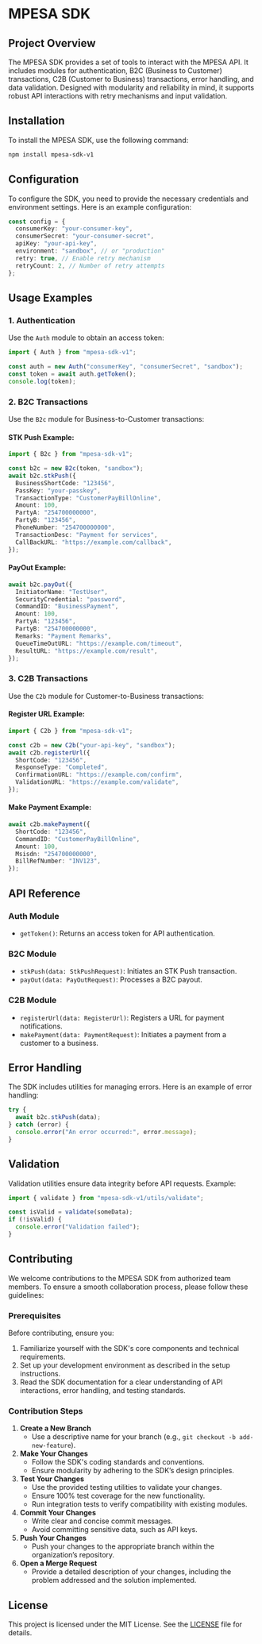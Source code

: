 # MPESA SDK

## Project Overview

The MPESA SDK provides a set of tools to interact with the MPESA API. It includes modules for authentication, B2C (Business to Customer) transactions, C2B (Customer to Business) transactions, error handling, and data validation. Designed with modularity and reliability in mind, it supports robust API interactions with retry mechanisms and input validation.

## Installation
To install the MPESA SDK, use the following command:

```bash
npm install mpesa-sdk-v1
```

## Configuration
To configure the SDK, you need to provide the necessary credentials and environment settings. Here is an example configuration:

```typescript
const config = {
  consumerKey: "your-consumer-key",
  consumerSecret: "your-consumer-secret",
  apiKey: "your-api-key",
  environment: "sandbox", // or "production"
  retry: true, // Enable retry mechanism
  retryCount: 2, // Number of retry attempts
};
```

## Usage Examples

### **1. Authentication**
Use the `Auth` module to obtain an access token:

```typescript
import { Auth } from "mpesa-sdk-v1";

const auth = new Auth("consumerKey", "consumerSecret", "sandbox");
const token = await auth.getToken();
console.log(token);
```

### **2. B2C Transactions**
Use the `B2c` module for Business-to-Customer transactions:

#### STK Push Example:
```typescript
import { B2c } from "mpesa-sdk-v1";

const b2c = new B2c(token, "sandbox");
await b2c.stkPush({
  BusinessShortCode: "123456",
  PassKey: "your-passkey",
  TransactionType: "CustomerPayBillOnline",
  Amount: 100,
  PartyA: "254700000000",
  PartyB: "123456",
  PhoneNumber: "254700000000",
  TransactionDesc: "Payment for services",
  CallBackURL: "https://example.com/callback",
});
```

#### PayOut Example:
```typescript
await b2c.payOut({
  InitiatorName: "TestUser",
  SecurityCredential: "password",
  CommandID: "BusinessPayment",
  Amount: 100,
  PartyA: "123456",
  PartyB: "254700000000",
  Remarks: "Payment Remarks",
  QueueTimeOutURL: "https://example.com/timeout",
  ResultURL: "https://example.com/result",
});
```

### **3. C2B Transactions**
Use the `C2b` module for Customer-to-Business transactions:

#### Register URL Example:
```typescript
import { C2b } from "mpesa-sdk-v1";

const c2b = new C2b("your-api-key", "sandbox");
await c2b.registerUrl({
  ShortCode: "123456",
  ResponseType: "Completed",
  ConfirmationURL: "https://example.com/confirm",
  ValidationURL: "https://example.com/validate",
});
```

#### Make Payment Example:
```typescript
await c2b.makePayment({
  ShortCode: "123456",
  CommandID: "CustomerPayBillOnline",
  Amount: 100,
  Msisdn: "254700000000",
  BillRefNumber: "INV123",
});
```

## API Reference

### **Auth Module**
- `getToken()`: Returns an access token for API authentication.

### **B2C Module**
- `stkPush(data: StkPushRequest)`: Initiates an STK Push transaction.
- `payOut(data: PayOutRequest)`: Processes a B2C payout.

### **C2B Module**
- `registerUrl(data: RegisterUrl)`: Registers a URL for payment notifications.
- `makePayment(data: PaymentRequest)`: Initiates a payment from a customer to a business.

## Error Handling
The SDK includes utilities for managing errors. Here is an example of error handling:

```typescript
try {
  await b2c.stkPush(data);
} catch (error) {
  console.error("An error occurred:", error.message);
}
```

## Validation
Validation utilities ensure data integrity before API requests. Example:

```typescript
import { validate } from "mpesa-sdk-v1/utils/validate";

const isValid = validate(someData);
if (!isValid) {
  console.error("Validation failed");
}
```

## Contributing

We welcome contributions to the MPESA SDK from authorized team members. To ensure a smooth collaboration process, please follow these guidelines:

### Prerequisites
Before contributing, ensure you:
1. Familiarize yourself with the SDK's core components and technical requirements.
2. Set up your development environment as described in the setup instructions.
3. Read the SDK documentation for a clear understanding of API interactions, error handling, and testing standards.

### Contribution Steps
1. **Create a New Branch**
   - Use a descriptive name for your branch (e.g., `git checkout -b add-new-feature`).
2. **Make Your Changes**
   - Follow the SDK's coding standards and conventions.
   - Ensure modularity by adhering to the SDK’s design principles.
3. **Test Your Changes**
   - Use the provided testing utilities to validate your changes.
   - Ensure 100% test coverage for the new functionality.
   - Run integration tests to verify compatibility with existing modules.
4. **Commit Your Changes**
   - Write clear and concise commit messages.
   - Avoid committing sensitive data, such as API keys.
5. **Push Your Changes**
   - Push your changes to the appropriate branch within the organization’s repository.
6. **Open a Merge Request**
   - Provide a detailed description of your changes, including the problem addressed and the solution implemented.

## License
This project is licensed under the MIT License. See the [LICENSE](LICENSE) file for details.

